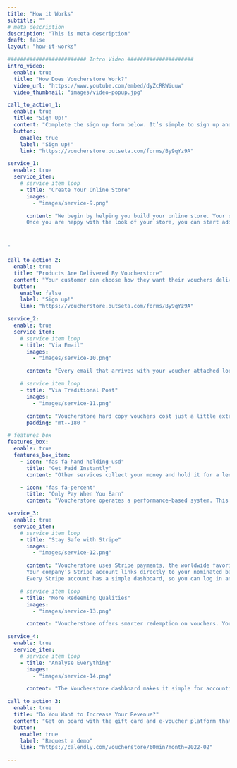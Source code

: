 ```yaml
---
title: "How it Works"
subtitle: ""
# meta description
description: "This is meta description"
draft: false
layout: "how-it-works"

######################### Intro Video #####################
intro_video:
  enable: true
  title: "How Does Voucherstore Work?"
  video_url: "https://www.youtube.com/embed/dyZcRRWiuuw"
  video_thumbnail: "images/video-popup.jpg"

call_to_action_1:
  enable: true
  title: "Sign Up!"
  content: "Complete the sign up form below. It’s simple to sign up and there are no subscription fees. Voucherstore is enabling voucher sales for leading hospitality and leisure businesses across Thailand, and we want you to reap the great benefits we have on offer."
  button:
    enable: true
    label: "Sign up!"
    link: "https://voucherstore.outseta.com/forms/By9qYz9A"

service_1:
  enable: true
  service_item:
    # service item loop
    - title: "Create Your Online Store"
      images:
        - "images/service-9.png"

      content: "We begin by helping you build your online store. Your online store is an extension of your brand and will feature your logos, colors and content.<br><br>
      Once you are happy with the look of your store, you can start adding “products”—these are your vouchers. Each voucher should include a unique offer with specified terms and conditions. Voucherstore enables both monetary gift card and experience type vouchers.



"

call_to_action_2:
  enable: true
  title: "Products Are Delivered By Voucherstore"
  content: "Your customer can choose how they want their vouchers delivered. One way is free—the other is a great value"
  button:
    enable: false
    label: "Sign up!"
    link: "https://voucherstore.outseta.com/forms/By9qYz9A"

service_2:
  enable: true
  service_item:
    # service item loop
    - title: "Via Email"
      images:
        - "images/service-10.png"

      content: "Every email that arrives with your voucher attached looks as though it came from you directly. Your customer can download the PDF, use it on their phone with its dedicated QR code, or print out a physical copy to present at your venue. <br><br>Email vouchers are sent instantly, and they arrive without incurring further costs for either party."

    # service item loop
    - title: "Via Traditional Post"
      images:
        - "images/service-11.png"

      content: "Voucherstore hard copy vouchers cost just a little extra: ฿150 and typically your customer would incur the cost. This voucher is sent out in a luxury gift envelope, and we add an extra layer of protection with a hardback envelope to stop it from being damaged in transit. <br><br>Postal vouchers can be designed with all of your brand features, colors, and logos. This is a great gift idea."
      padding: "mt--180 "

# features_box
features_box:
  enable: true
  features_box_item:
    - icon: "fas fa-hand-holding-usd"
      title: "Get Paid Instantly"
      content: "Other services collect your money and hold it for a length of time, Voucherstore is different. When your customer chooses a voucher from your online store, you get paid right away."

    - icon: "fas fa-percent"
      title: "Only Pay When You Earn"
      content: "Voucherstore operates a performance-based system. This works in your favor with no sign-up fees. Once you make a sale, a small commission is deducted with the remaining balance transferred directly to you. There are no subscription fees!"

service_3:
  enable: true
  service_item:
    # service item loop
    - title: "Stay Safe with Stripe"
      images:
        - "images/service-12.png"

      content: "Voucherstore uses Stripe payments, the worldwide favorite for eCommerce platforms. Your customers will be assured that their purchase will be secure, and you can enjoy smooth sailing with the swift delivery of payments.<br><br>
      Your company’s Stripe account links directly to your nominated bank account so you can accept QR cash payments and credit card payments automatically. It’s up to you when you get paid. You can choose from three options: monthly payments, weekly payments, or daily payments.<br><br>
      Every Stripe account has a simple dashboard, so you can log in and use it to easily manage the funds coming directly to your account."

    # service item loop
    - title: "More Redeeming Qualities"
      images:
        - "images/service-13.png"

      content: "Voucherstore offers smarter redemption on vouchers. You can search for and redeem vouchers instantly through the dashboard. Or simply use a QR code scanning device. If you wish, customers can partially use a voucher and retain the remaining balance to use at a later date."

service_4:
  enable: true
  service_item:
    # service item loop
    - title: "Analyse Everything"
      images:
        - "images/service-14.png"

      content: "The Voucherstore dashboard makes it simple for accounting departments to download and reconcile sales records with Stripe.<br><br> While savvy marketing teams can leverage built in analytics or connect Google Tag Manager and Facebook Pixel to feed your business with advanced eCommerce insights."

call_to_action_3:
  enable: true
  title: "Do You Want to Increase Your Revenue?"
  content: "Get on board with the gift card and e-voucher platform that is accelerating revenue for hospitality and leisure businesses across Thailand. Voucherstore is the streamlined e-voucher software you have been waiting for."
  button:
    enable: true
    label: "Request a demo"
    link: "https://calendly.com/voucherstore/60min?month=2022-02"

---
```

